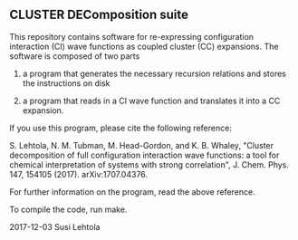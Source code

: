 CLUSTER DEComposition suite
---------------------------

This repository contains software for re-expressing configuration
interaction (CI) wave functions as coupled cluster (CC)
expansions. The software is composed of two parts

1) a program that generates the necessary recursion relations and
stores the instructions on disk

2) a program that reads in a CI wave function and translates it into a
CC expansion.

If you use this program, please cite the following reference:

S. Lehtola, N. M. Tubman, M. Head-Gordon, and K. B. Whaley, "Cluster
decomposition of full configuration interaction wave functions: a tool
for chemical interpretation of systems with strong correlation",
J. Chem. Phys. 147, 154105 (2017). arXiv:1707.04376.

For further information on the program, read the above reference.

To compile the code, run make.

2017-12-03 Susi Lehtola
